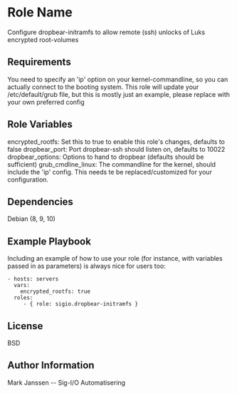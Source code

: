 Role Name
=========

Configure dropbear-initramfs to allow remote (ssh) unlocks of Luks encrypted root-volumes

Requirements
------------

You need to specify an 'ip' option on your kernel-commandline, so you can actually connect
to the booting system. This role will update your /etc/default/grub file, but this is
mostly just an example, please replace with your own preferred config


Role Variables
--------------

encrypted_rootfs: Set this to true to enable this role's changes, defaults to false
dropbear_port:  Port dropbear-ssh should listen on, defaults to 10022
dropbear_options: Options to hand to dropbear (defaults should be sufficient)
grub_cmdline_linux: The commandline for the kernel, should include the 'ip' config. This
needs te be replaced/customized for your configuration.

Dependencies
------------

Debian (8, 9, 10)

Example Playbook
----------------

Including an example of how to use your role (for instance, with variables passed in as parameters) is always nice for users too:

    - hosts: servers
      vars:
        encrypted_rootfs: true
      roles:
         - { role: sigio.dropbear-initramfs }

License
-------

BSD

Author Information
------------------

Mark Janssen -- Sig-I/O Automatisering

